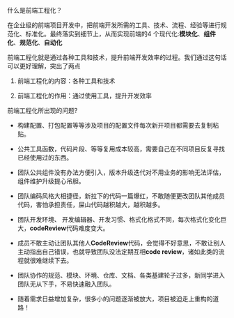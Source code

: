 什么是前端工程化？

在企业级的前端项目开发中，把前端开发所需的工具、技术、流程、经验等进行规范化、标准化。最终落实到细节上，从而实现前端的4 个现代化:**模块化**、**组件化**、**规范化**、**自动化**

前端工程化就是通过各种工具和技术，提升前端开发效率的过程。我们通过这句话可以更好理解，突出了两点

1.  前端工程化的内容：各种工具和技术
    
2.  前端工程化的作用：通过使用工具，提升开发效率

前端工程化所出现的问题?
-   构建配置、打包配置等等涉及项目的配置文件每次新开项目都需要去复制粘贴。
    
-   公共工具函数，代码片段、等等复用成本较高，需要自己在不同项目反复寻找已经使用过的东西。
    
-   团队公共组件没有办法方便引入，版本升级迭代对不用业务的影响无法评估，组件维护升级提心吊胆。
    
-   团队编码风格大相捷径，新拉下的代码一篇爆红，不敢随便更改团队其他成员代码，害怕承担责任，屎山代码越积越大，越积越多。
    
-   团队开发环境、 开发编辑器、开发习惯、格式化格式不同，每次格式化变化巨大，**codeReview**代码难度变大。
    
-   成员不敢主动让团队其他人**CodeReview**代码，会觉得不好意思，不敢让别人主动指出自己错误，也就导致团队没法定期互相**code review**，诸如此类的流程就很难继续下去。
    
-   团队协作的规范、模块、环境、仓库、文档、各类基建轮子过多，新同学进入团队无从下手，不易快速融入团队。
    
-   随着需求日益增加复杂，很多小的问题逐渐被放大，项目被迫走上重构的道路！
